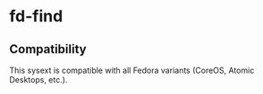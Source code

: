 # fd-find

## Compatibility

This sysext is compatible with all Fedora variants (CoreOS, Atomic Desktops,
etc.).
